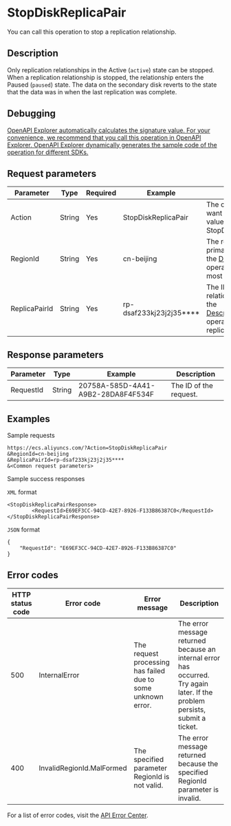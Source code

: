 # StopDiskReplicaPair

You can call this operation to stop a replication relationship.

## Description

Only replication relationships in the Active \(`active`\) state can be stopped. When a replication relationship is stopped, the relationship enters the Paused \(`paused`\) state. The data on the secondary disk reverts to the state that the data was in when the last replication was complete.

## Debugging

[OpenAPI Explorer automatically calculates the signature value. For your convenience, we recommend that you call this operation in OpenAPI Explorer. OpenAPI Explorer dynamically generates the sample code of the operation for different SDKs.](https://api.aliyun.com/#product=Ecs&api=StopDiskReplicaPair&type=RPC&version=2014-05-26)

## Request parameters

|Parameter|Type|Required|Example|Description|
|---------|----|--------|-------|-----------|
|Action|String|Yes|StopDiskReplicaPair|The operation that you want to perform. Set the value to StopDiskReplicaPair. |
|RegionId|String|Yes|cn-beijing|The region ID of the primary disk. You can call the [DescribeRegions](~~25609~~) operation to query the most recent region list. |
|ReplicaPairId|String|Yes|rp-dsaf233kj23j2j35\*\*\*\*|The ID of the replication relationship. You can call the [DescribeDiskReplicaPairs](~~209201~~) operation to query IDs of replication relationships. |

## Response parameters

|Parameter|Type|Example|Description|
|---------|----|-------|-----------|
|RequestId|String|20758A-585D-4A41-A9B2-28DA8F4F534F|The ID of the request. |

## Examples

Sample requests

```
https://ecs.aliyuncs.com/?Action=StopDiskReplicaPair
&RegionId=cn-beijing
&ReplicaPairId=rp-dsaf233kj23j2j35****
&<Common request parameters>
```

Sample success responses

`XML` format

```
<StopDiskReplicaPairResponse>
        <RequestId>E69EF3CC-94CD-42E7-8926-F133B86387C0</RequestId>
</StopDiskReplicaPairResponse>
```

`JSON` format

```
{
    "RequestId": "E69EF3CC-94CD-42E7-8926-F133B86387C0"
}
```

## Error codes

|HTTP status code|Error code|Error message|Description|
|----------------|----------|-------------|-----------|
|500|InternalError|The request processing has failed due to some unknown error.|The error message returned because an internal error has occurred. Try again later. If the problem persists, submit a ticket.|
|400|InvalidRegionId.MalFormed|The specified parameter RegionId is not valid.|The error message returned because the specified RegionId parameter is invalid.|

For a list of error codes, visit the [API Error Center](https://error-center.alibabacloud.com/status/product/Ecs).

